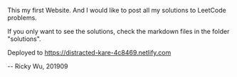 This my first Website. And I would like to post all my solutions to LeetCode problems.

If you only want to see the solutions, check the markdown files in the folder "solutions".

Deployed to https://distracted-kare-4c8469.netlify.com

-- Ricky Wu, 201909
